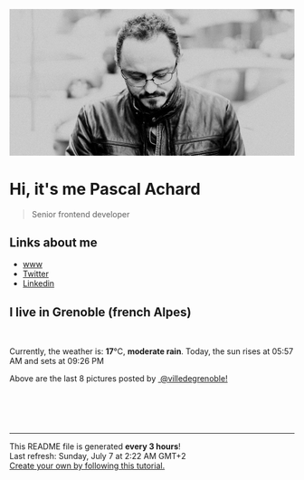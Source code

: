 ![Pascal Achard](./images/photo-pascal-achard.jpg)
# Hi, it's me Pascal Achard
> Senior frontend developer

## Links about me
- [www](https://www.pascal-achard.com)
- [Twitter](https://twitter.com/botmaster)
- [Linkedin](http://www.linkedin.com/in/pascal-achard)


## I live in Grenoble (french Alpes)
<img src="https://openweathermap.org/img/wn/10n@2x.png" alt="">

Currently, the weather is: **17**°C, **moderate rain**.
Today, the sun rises at 05:57 AM and sets at 09:26 PM

Above are the last 8 pictures posted by <a href="https://www.instagram.com/villedegrenoble/" target="_blank"><img alt="" src="https://upload.wikimedia.org/wikipedia/commons/thumb/e/e7/Instagram_logo_2016.svg/1024px-Instagram_logo_2016.svg.png" width="20"/> @villedegrenoble!</a>

<p style="display: flex; flex-wrap: wrap; gap: 20px;">
        <img src="https://cdn1.picuki.com/hosted-by-instagram/q/0exhNuNYnjBGZDHIdN5WmL9I2Pk2GAlRNucaS7j0nyZiNxIsbHWB58ltwdev%7C%7CDlyKw1oASyLeDto5ootVl5QZFVzO0bbTr2BRT5S6KiYVoCq0jVl9ZdnnbwzLHcXZH+v%7C%7C8ooOzjYMTIfQeoEH%7C%7Cbx7a8Koru5A2MGo1zRMrBC0GAG4fy3UPI7mslm3ayEv0Pxto0%7C%7CNylL9XkgKQcursrV%7C%7CndYEvL+M4Byp6JzSPkCj9ND1OHtpCa5BTB7Kzg4KD6chYTJnLNTgi%7C%7C5Yg0sxHedZphsJGIIhn24jxxkh8opgYH%7C%7CMdVo3fxst%7C%7COEFGRSC25p%7C%7ChU2lsXoxifJOTf53BQLmzCVx7e8L98Jl8TzdeS8dPrI7WfDbbODQ%7C%7CYZG3MIP%7C%7C%7C%7CXUFfZH%7C%7C6zHpV0jLpYMsxFgnGBxR6SUJnt8hlYVRp+ui2lC9cjZ7jO4OH2v3TTgGrD9UE0mJHrK4x98X9qxpy6uCp9e1%7C%7CsNeNCDmCH8GcPOPpmJZz%7C%7Cy47Be9xXXBAJMJgRjkqghb55Zhm0%7C%7C+xpOvtLeOQ8w1YgTby0wOfu0sJ1aaEl.jpeg" alt="" width="200"/>
        <img src="https://cdn1.picuki.com/hosted-by-instagram/q/0exhNuNYnjBGZDHIdN5WmL9I2Pk2GAlRNucaS7j0nyZiNxIsbHWB58ltwdGn%7C%7CDh7IAhgASuRYztk7Y0uWV5QAj1+OUzdSLyPSTlc7K2dXOvN2zZn9pVml7k3JX0WZXSr8cAtVwmYdSgIGaYDG7uo%7C%7CesJ+vrucjMBpi2XMLQT9zJBpY6uSKVKz8B1pJ2Jg3Tt%7C%7C9k4Ki5e82wzJURmpNHNpW5HDrr2PM86o6N0QrlChMIRrdDgmBq7EHl3Kj4mUQ+RubTOl+1ejhTrfyESo2Wdb5gKeEcwl1KTmkEZ6qpojYGvaaxC6K874bf1bUcmfipopBYzx9no0SzFNTD54GJr4GffxYKJIvdxssbZFP+NUO3I+AvmPJiGQZpJcGMeNtPDcXX5bdaTJMENp4wJE%7C%7C0TgQjt1iWYI5Sy4x1yOyZDh2nTDsElF6s=.jpeg" alt="" width="200"/>
        <img src="https://cdn1.picuki.com/hosted-by-instagram/q/0exhNuNYnjBGZDHIdN5WmL9I2Pk2GAlRNucaS7j0nyZiNxIsbHWB58ltwdGn%7C%7CDh7IAhgASuRYztk7Y0sUFlSCT17PETXS7yITDhX76SRUuulvD1g%7C%7CJFlkbszK3EfYXan9sEtOzjYMTIfQeoEH%7C%7Cb2rvUT+vvwbTYNpi2TNLxCyQlWotfpUrJy9ZRzt52U1h+189JldAJZ+jtvdBFundPZlTIeAf3+Idp1orN2S%7C%7CkKhtAKv6K81SO2ECMseW16GX6Rv5+HoOAAuiDpYGhpqzLheKc4EEMWggitvTw2mJ4Cj66PGbw60tAutoXhR1AscCpuoxkzsbuMxiCdf0KI%7C%7CmJzhWPQwO7mP6tgqZ2tdaOidOLN9QPIWY74H7dfcnZXUtP3ZHLaLPvlIN5IlalLHfpa8we29gOrZpb51kVANXNFhmndWspWYN7N5umb%7C%7CHTvkTSK%7C%7CV85w5nvLQ==.jpeg" alt="" width="200"/>
        <img src="https://cdn1.picuki.com/hosted-by-instagram/q/0exhNuNYnjBGZDHIdN5WmL9I2Pk2GAlRNecaS7j0nyZiNxIsbHWB58ltwdGn%7C%7CDh7IAhgASuRYztk7YwsVlVYDT17OEPdTrKNSzhT6KSYV+mlvDRu8JBmkLczLnMYYH+o8sclXQmYdSgIGaYDG7uo%7C%7CesJ%7C%7CPnucjcFrjOMNbRKmDdttdCwFahlza4lsfe4kx2xu5xncG114WNxahlw5OLUqQUCSKn5PN1gpKZlR7pCjMsS5Lujymu+H2xkfWx9Ez7RtI7V2dENhhzrdSFlqjD2AZY1LHMRiVbmvRE%7C%7CoYMlgLeKGd1cjvUWp6fyHW04bW0tohBjzbWSpnLOOHeL%7C%7CmJz4ibQwbHsJbNz4Jr4eKPNavrQ7i33VuD5HpBFDElcLfPjRAiKFMSAJfoPlJtmKvVb43%7C%7CixymCWrKnxSNLBwQMjDHWWsQoZd7JnYnizXnTvS6HpFpjkp%7C%7CuL+U=.jpeg" alt="" width="200"/>
        <img src="https://cdn1.picuki.com/hosted-by-instagram/q/0exhNuNYnjBGZDHIdN5WmL9I2Pk2GAlRNucaS7j0nyZiNxIsbHWB58ltwdev%7C%7CDlyKw1oASyLeDto5Y0oUF5SZFVzO0HdS7yLTjtd7K6dVoCl0DJm859nl7s8LH0XY3Gn9cQkOzjYMTIfQeoEH%7C%7Cbx7a8Koru5A2MEo1zRMrBC0GAG4YWbVqFKwoV966yUlEri+YU8ajtG5WR1aRtmpNPb5DwIX%7C%7CD+fMBxsedISLQzicYRtr6+y2OHH24VdGZ9Shq2tY3Mx8EWrSm8RWIz1XegYOQNPlkmx1C%7C%7CuksQnb1%7C%7Ci9W1FaxM+N9+sqPVETFKCipioCttkZe1khzGbXn08llj1E3J5+KcVvk8iLHBd96XcIjH+BiTQYCbR58JDl5BUrHVUF2LbaDwCMAExttwPcFt4WuB3SuXR4Ta9QJyA2BPhQK+IcVPZt7NlLvp2HT61zGGkxIQoNyNfpFt+RhS95jbv15dWC2fIY5wNTfpylkmT4ZCIuucyA==.jpeg" alt="" width="200"/>
        <img src="https://cdn1.picuki.com/hosted-by-instagram/q/0exhNuNYnjBGZDHIdN5WmL9I2Pk2GAlRNucaS7j0nyZiNxIsbHWB58ltwdev%7C%7CDlyKw1oASyLeDto5YwvU15QZFVzO0HdS7WNTjtd7KmaVICj1jZl%7C%7CZNjkLY1LXMbYH+v98QsOzjYMTIfQeoEH%7C%7Cbx7a8Koru5A2MEo1zRMrBC0GAG4YWbVqFKwoV966yUlEri+YU8ajtG5WR1aRtmpNPb5DwIX%7C%7CD+fMBxsedISLQzicYRtr6+y2OHH24VdGZ9SgOVqojTrrg6jnLNRWIz1XegYosuA2sZx1C%7C%7CuksQnb1%7C%7Ci9W1FaxM+N9+sqPVETFKCipioCttkZe1khzGbXn08llj1E3Z86qfeN9zi5%7C%7CBdd2pcMHH1hjYQJCbR58JDl5BUrHVUF2LbaDwCMAExttwPcFq52Sf1QmsQKnx1hUpChFNtBqdC7wjWu3J5oqBqmPn1TCvjDUIk+HjUYZf6RhS95jbv15dWF2VUY5wNTfpylkmT4ZCIuucyA==.jpeg" alt="" width="200"/>
        <img src="https://cdn1.picuki.com/hosted-by-instagram/q/0exhNuNYnjBGZDHIdN5WmL9I2Pk2GAlRNucaS7j0nyZiNxIsbHWB58ltwdev%7C%7CDlyKw1oASyLeDto540jUFVSZFVzO0HeQLyITjtd7KudUYCk0z1g9J9jkbc1KX0XYn6u88IkOzjYMTIfQeoEH%7C%7Cb2r+MJ+OXmbjcbrjGTZdsW2yIfu9OjZ6ckn64ztPbXmB2xu8IOKj51+n98LUc7ttzduDsHEvL8JcEg6PM5QLkNxMEH6Ovg1Su9BSsVdW1BFDGL59qRzKg8iyDXez07plKJYpADexouqW24hkE6nJopoIqsZdk4n%7C%7Cs8vP32Y1dWXDx8hjVPsbX7lCDPNTfkigVbxF%7C%7CQw7C5d8Eto4ytCOmsQvbdzzbtWoDHO49PD1cVC+b4d1TLDsTzVOwcxa8BTrZNml228lHwIfb71E4hVApruheBVMNbfO2VyPn38WTyiQuUlD5iieSjRIV23ndZofTeyBJeRjHgLZl+LCTBn18nT4gWKZjpxrryLddMSywUN41O8mPY0sEO.jpeg" alt="" width="200"/>
        <img src="https://cdn1.picuki.com/hosted-by-instagram/q/0exhNuNYnjBGZDHIdN5WmL9I2Pk2GAlRNucaS7j0nyZiNxIsbHWB58ltwdev%7C%7CDlyKw1oASyLeDto5YMoV11SZFVzO0HeQbyJSTdW6K2QU4Ck0TVg8JJnk7s0LnIWZHan%7C%7C8opOzjYMTIfQeoEH%7C%7Cbx7a8Koru5A2MEo1zRMrBC0GAG4YWbVqFKwoV966yUlEri+YU8ajtG5WR1aRtmpNPb5DwIX%7C%7CD+fMBxsedISLQzicYRtr6+yGOHH24VdGZ9SjHPmYLNr+YkgDuwRWIz1Xegb44jHR5Ix1C%7C%7CuksQnb1%7C%7Ci9W1FaxM+N9+sqPVETFKCipioCttkZe1khzGbXn08llj1E3n56ucRvl2iKHZcN25UsPH+ACUQZCbR58JDl5BUrHVUF2LbaDwCMAExttwPcFvx3fn3Dm1JLXL4xJBLyJLrWy4O71bYKu68bnx%7C%7C2%7C%7Chzw6kjzQt3eaob7Fs+RhS95jbv15dIF+RXY5wNTfpylkmT4ZCIuucyA==.jpeg" alt="" width="200"/>
</p>

------------
<p>This README file is generated <b>every 3 hours</b>!
    <br />Last refresh: Sunday, July 7 at 2:22 AM GMT+2
    <br /><a href="https://medium.com/@th.guibert/how-to-create-a-self-updating-readme-md-for-your-github-profile-f8b05744ca91">Create your own by following this tutorial.</a>
</p>
<p><a href="https://github.com/botmaster/botmaster/actions/workflows/main.yaml"><img alt="" src="https://github.com/botmaster/botmaster/actions/workflows/main.yaml/badge.svg" /></a></p>

